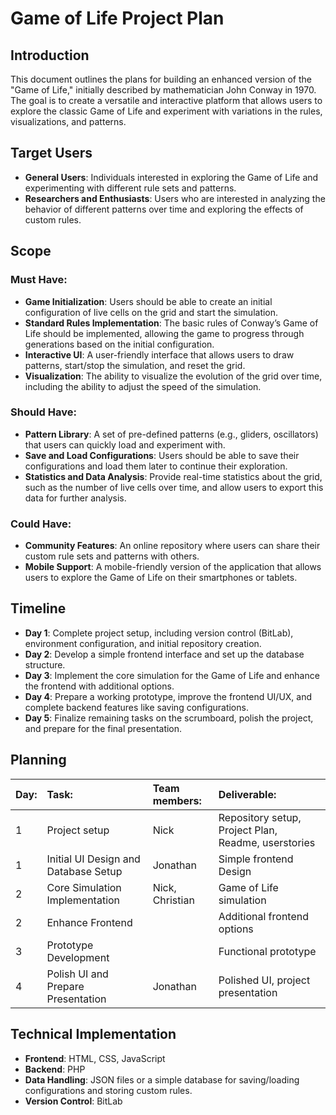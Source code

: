 
# Game of Life Project Plan

## Introduction

This document outlines the plans for building an enhanced version of the "Game of Life," initially described by mathematician John Conway in 1970. The goal is to create a versatile and interactive platform that allows users to explore the classic Game of Life and experiment with variations in the rules, visualizations, and patterns.

## Target Users

- **General Users**: Individuals interested in exploring the Game of Life and experimenting with different rule sets and patterns.
- **Researchers and Enthusiasts**: Users who are interested in analyzing the behavior of different patterns over time and exploring the effects of custom rules.

## Scope

### Must Have:

- **Game Initialization**: Users should be able to create an initial configuration of live cells on the grid and start the simulation.
- **Standard Rules Implementation**: The basic rules of Conway’s Game of Life should be implemented, allowing the game to progress through generations based on the initial configuration.
- **Interactive UI**: A user-friendly interface that allows users to draw patterns, start/stop the simulation, and reset the grid.
- **Visualization**: The ability to visualize the evolution of the grid over time, including the ability to adjust the speed of the simulation.

### Should Have:

- **Pattern Library**: A set of pre-defined patterns (e.g., gliders, oscillators) that users can quickly load and experiment with.
- **Save and Load Configurations**: Users should be able to save their configurations and load them later to continue their exploration.
- **Statistics and Data Analysis**: Provide real-time statistics about the grid, such as the number of live cells over time, and allow users to export this data for further analysis.

### Could Have:

- **Community Features**: An online repository where users can share their custom rule sets and patterns with others.
- **Mobile Support**: A mobile-friendly version of the application that allows users to explore the Game of Life on their smartphones or tablets.

## Timeline

- **Day 1**: Complete project setup, including version control (BitLab), environment configuration, and initial repository creation.
- **Day 2**: Develop a simple frontend interface and set up the database structure.
- **Day 3**: Implement the core simulation for the Game of Life and enhance the frontend with additional options.
- **Day 4**: Prepare a working prototype, improve the frontend UI/UX, and complete backend features like saving configurations.
- **Day 5**: Finalize remaining tasks on the scrumboard, polish the project, and prepare for the final presentation.

## Planning

| Day: | Task:                             | Team members:         | Deliverable:                                   |
| :--- | :-------------------------------- | :-------------------- | :--------------------------------------------- |
| 1    | Project setup                     | Nick | Repository setup, Project Plan, Readme, userstories    |
| 1    | Initial UI Design and Database Setup | Jonathan           | Simple frontend Design               |
| 2    | Core Simulation Implementation     | Nick, Christian             | Game of Life simulation                         |
| 2    | Enhance Frontend                  |                   | Additional frontend options                    |
| 3    | Prototype Development             |   | Functional prototype                           |
| 4    | Polish UI and Prepare Presentation |   Jonathan             | Polished UI, project presentation              |

## Technical Implementation

- **Frontend**: HTML, CSS, JavaScript
- **Backend**: PHP
- **Data Handling**: JSON files or a simple database for saving/loading configurations and storing custom rules.
- **Version Control**: BitLab

